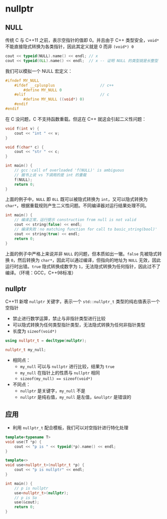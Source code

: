 # nullptr
## NULL

传统 C 与 C++11 之前，表示空指针的值即 0。并且由于 C++ 类型安全，`void*` 不能直接隐式转换为各类指针，因此其定义就是 0 而非 `(void*) 0`

```c++
cout << typeid(NULL).name() << endl; // x
cout << typeid(0LL).name() << endl;  // x -- 证明 NULL 的类型就是长整型
```

我们可以模拟一个 NULL 宏定义：

```c++
#ifndef MY_NULL
    #ifdef __cplusplus                    // c++
        #define MY_NULL 0
    #elif                                 // c
        #define MY_NULL ((void*) 0)
    #endif
#endif
```

在 C 没问题，C 不支持函数重载。但这在 C++ 就这会引起二义性问题：

```c++
void f(int v) {
    cout << "int " << v;
}

void f(char* c) {
    cout << "str " << c;
}

int main() {
    // gcc：call of overloaded 'f(NULL)' is ambiguous
    // 据书上说 vs 下调用的是 int 的重载
    f(NULL);
    return 0;
}
```

上面的例子中，`NULL` 即 `0LL` 既可以被隐式转换为 `int`，又可以隐式转换为 `char*`，根据重载规则产生二义性问题。不同编译器对运行结果处理不同。

```c++
int main() {
    // 编译正常，运行提示 construction from null is not valid
    cout << string(false) << endl;
    // 编译失败：no matching function for call to basic_string(bool)'
    cout << string(true) << endl;
    return 0;
}
```

上面的例子中严格上来说并非 `NULL` 的问题，但本质如出一辙。`false` 先被隐式转换 `0`，然后转换为 `char*`，因此可以通过编译，但指向的地址为 `NULL` 无效，因此运行时出错。`true` 隐式转换成数字为 `1`，无法隐式转换为任何指针，因此过不了编译。（环境：GCC，C++98标准）
## nullptr

C++11 新增 `nullptr` 关键字，表示一个 `std::nullptr_t` 类型的纯右值表示一个空指针
- 禁止进行数学运算，禁止与非指针类型进行比较
- 可以隐式转换为任何类型指针类型，无法隐式转换为任何非指针类型
- 长度为 `sizeof(void*)`

```c++
using nullptr_t = decltype(nullptr);

nullptr_t my_null;
```

- 相同点：
	- `my_null` 可以与 `nullptr` 进行比较，结果为 `true`
	- `my_null` 在指针上的性质与 `nullptr` 相同
	- `sizeof(my_null) == sizeof(void*)`
- 不同点：
	- `nullptr` 是关键字，`my_null` 不是
	- `nullptr` 是纯右值，`my_null` 是左值，`&nullptr` 是错误的
## 应用

- 利用 `nullptr_t` 配合模板，我们可以对空指针进行特化处理

```c++
template<typename T>
void use(T *p) {
    cout << "p is " << typeid(*p).name() << endl;
}

template<>
void use<nullptr_t>(nullptr_t *p) {
    cout << "p is nullptr" << endl;
}

int main() {
    // p is nullptr
    use<nullptr_t>(nullptr);
    // p is So
    use(&cout);
    return 0;
}
```